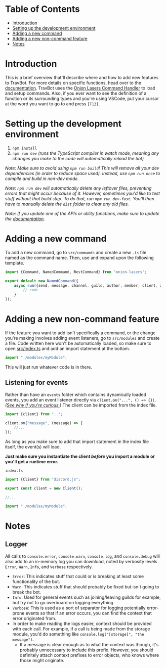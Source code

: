 # Table of Contents

- [Introduction](#introduction)
- [Setting up the development environment](#setting-up-the-development-environment)
- [Adding a new command](#adding-a-new-command)
- [Adding a new non-command feature](#adding-a-new-non-command-feature)
- [Notes](#notes)

# Introduction

This is a brief overview that'll describe where and how to add new features to TravBot. For more details on specific functions, head over to the [documentation](Documentation.md). TravBot uses the [Onion Lasers Command Handler](https://github.com/WatDuhHekBro/OnionLasers) to load and setup commands. Also, if you ever want to see the definition of a function or its surrounding types and you're using VSCode, put your cursor at the word you want to go to and press `[F12]`.

# Setting up the development environment

1. `npm install`
2. `npm run dev` *(runs the TypeScript compiler in watch mode, meaning any changes you make to the code will automatically reload the bot)*

*Note: Make sure to avoid using `npm run build`! This will remove all your dev dependencies (in order to reduce space used). Instead, use `npm run once` to compile and build in non-dev mode.*

*Note: `npm run dev` will automatically delete any leftover files, preventing errors that might occur because of it. However, sometimes you'd like to test stuff without that build step. To do that, run `npm run dev-fast`. You'll then have to manually delete the `dist` folder to clear any old files.*

*Note: If you update one of the APIs or utility functions, make sure to update the [documentation](Documentation.md).*

# Adding a new command

To add a new command, go to `src/commands` and create a new `.ts` file named as the command name. Then, use and expand upon the following template.

```ts
import {Command, NamedCommand, RestCommand} from "onion-lasers";

export default new NamedCommand({
    async run({send, message, channel, guild, author, member, client, args}) {
        // code
    }
});
```

# Adding a new non-command feature

If the feature you want to add isn't specifically a command, or the change you're making involves adding event listeners, go to `src/modules` and create a file. Code written here won't be automatically loaded, so make sure to open [src/index.ts](../src/index.ts) and add an import statement at the bottom.

```ts
import "./modules/myModule";
```

This will just run whatever code is in there.

## Listening for events

Rather than have an `events` folder which contains dynamically loaded events, you add an event listener directly via `client.on("...", () => {})`. *([See why if you're curious.](https://github.com/WatDuhHekBro/OnionLasers/blob/master/README.md#static-event-loading))* The client can be imported from the index file.

```ts
import {client} from "..";

client.on("message", (message) => {
	//...
});
```

As long as you make sure to add that import statement in the index file itself, the event(s) will load.

**Just make sure you instantiate the client *before* you import a module or you'll get a runtime error.**

`index.ts`
```ts
import {Client} from "discord.js";

export const client = new Client();

//...

import "./modules/myModule";
```

# Notes

## Logger

All calls to `console.error`, `console.warn`, `console.log`, and `console.debug` will also add to an in-memory log you can download, noted by verbosity levels `Error`, `Warn`, `Info`, and `Verbose` respectively.
- `Error`: This indicates stuff that could or is breaking at least some functionality of the bot.
- `Warn`: This indicates stuff that should probably be fixed but isn't going to break the bot.
- `Info`: Used for general events such as joining/leaving guilds for example, but try not to go overboard on logging everything.
- `Verbose`: This is used as a sort of separator for logging potentially error-prone events so that if an error occurs, you can find the context that error originated from.
- In order to make reading the logs easier, context should be provided with each call. For example, if a call is being made from the storage module, you'd do something like `console.log("[storage]", "the message")`.
    - If a message is clear enough as to what the context was though, it's probably unnecessary to include this prefix. However, you should definitely attach context prefixes to error objects, who knows where those might originate.
